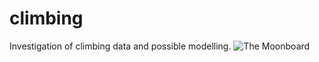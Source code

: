# climbing
Investigation of climbing data and possible modelling.
![The Moonboard](/https://github.com/fhethomas/storage_repo/blob/master/base_image.png)
